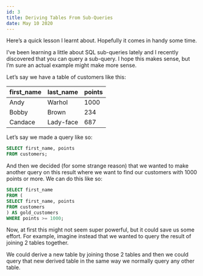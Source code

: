```yaml
---
id: 3
title: Deriving Tables From Sub-Queries
date: May 10 2020
---
```


Here’s a quick lesson I learnt about. Hopefully it comes in handy some time.

I’ve been learning a little about SQL sub-queries lately and I recently discovered that you can query a sub-query. I hope this makes sense, but I’m sure an actual example might make more sense.

Let’s say we have a table of customers like this:

| first_name | last_name | points |
| ---------- | --------- | ------ |
| Andy       | Warhol    | 1000   |
| Bobby      | Brown     | 234    |
| Candace    | Lady-face | 687    |

Let’s say we made a query like so:

```sql
SELECT first_name, points
FROM customers;
```

And then we decided (for some strange reason) that we wanted to make another query on this result where we want to find our customers with 1000 points or more. We can do this like so:

```sql
SELECT first_name
FROM (
SELECT first_name, points
FROM customers
) AS gold_customers
WHERE points >= 1000;
```

Now, at first this might not seem super powerful, but it could save us some effort. For example, imagine instead that we wanted to query the result of joining 2 tables together.

We could derive a new table by joining those 2 tables and then we could query that new derived table in the same way we normally query any other table.
